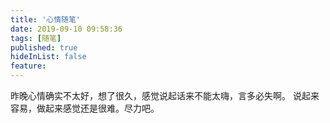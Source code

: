 ```yaml
---
title: '心情随笔'
date: 2019-09-10 09:58:36
tags: [随笔]
published: true
hideInList: false
feature: 
---
```


昨晚心情确实不太好，想了很久，感觉说起话来不能太嗨，言多必失啊。
说起来容易，做起来感觉还是很难。尽力吧。
